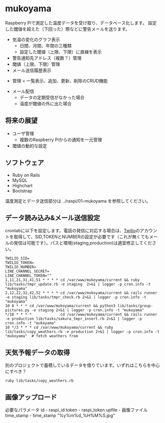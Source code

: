 # mukoyama
Raspberry Piで測定した温度データを受け取り、データベース化します。
設定した閾値を超えた（下回った）際などに警告メールを送ります。

- 気温の変化のグラフ表示
  - 日間、月間、年間の三種類
  - 設定した閾値（上限、下限）に直線を表示
- 警告通知先アドレス（複数？）管理
- 閾値（上限、下限）管理
- メール送信履歴表示

* 管理 = 一覧表示、追加、更新、削除のCRUD機能

- メール配信
  - データの定期受信がなかった場合
  - 温度が閾値の外に出た場合

## 将来の展望
- ユーザ管理
  - 複数のRaspberry Piからの通知を一元管理
- 閾値の動的な設定

## ソフトウェア
- Ruby on Rails
- MySQL
- Highchart
- Bootstrap

温度測定とデータ送信部分は ../raspi/01-mukoyama を参照してください。

## データ読み込み&メール送信設定
crontabに以下を設定します。電話の発信に対応する場合は、[Twilio](https://www.twilio.com)のアカウントを取得して、SID,TOKENとNUMBERの設定が必要です（これが無くてもメールの発信は可能です）。パスと環境(staging,production)は適宜修正してください。

```
TWILIO_SID=
TWILIO_TOKEN=
TWILIO_NUMBER=
LINE_CHANNEL_SECRET=
LINE_CHANNEL_TOKEN=""
1,11,21,31,41,51 * * * * cd /var/www/mukoyama/current && ruby lib/tasks/tmpr_update.rb -e staging  2>&1 | logger -p cron.info -t "mukoyama"
2,12,22,32,42,52 * * * * cd /var/www/mukoyama/current && rails runner -e staging lib/tasks/tmpr_check.rb 2>&1 | logger -p cron.info -t "mukoyama"
10 0 * * * cd /var/www/mukoyama/current && python3 lib/tasks/group-pictures.py -e staging 2>&1 | logger -p cron.info -t "mukoyama"
*/10 * * * *             cd /var/www/mukoyama/current && rails runner -e production lib/tasks/sakura_tmpr_insert.rb 2>&1 | logger -p cron.info -t "mukoyama"
10 */3 * * * cd /var/www/mukoyama/current && ruby lib/tasks/copy_weathers.rb -e production 2>&1 | logger -p cron.info -t "mukoyama"  # fetch weathers from
 ```

## 天気予報データの取得
別のプロジェクトで蓄積しているデータを借りています。いずれはこちらを中心にすべき？
```
ruby lib/tasks/copy_weathers.rb
```

## 画像アップロード
必要なパラメータ
id          - raspi_id
token       - raspi_token
upfile      - 画像ファイル
time_stamp  - time_stamp "%y%m%d_%H%M%S.jpg"
